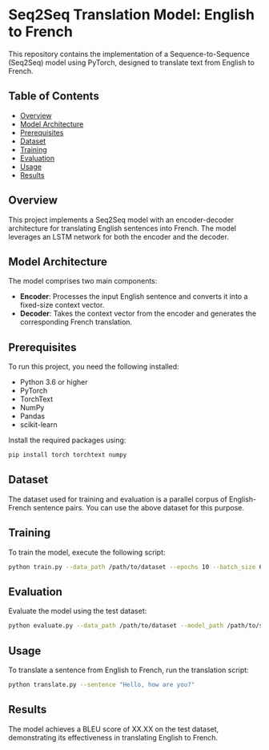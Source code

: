 # Seq2Seq Translation Model: English to French

This repository contains the implementation of a Sequence-to-Sequence (Seq2Seq) model using PyTorch, designed to translate text from English to French.

## Table of Contents
- [Overview](#overview)
- [Model Architecture](#model-architecture)
- [Prerequisites](#prerequisites)
- [Dataset](#dataset)
- [Training](#training)
- [Evaluation](#evaluation)
- [Usage](#usage)
- [Results](#results)

## Overview
This project implements a Seq2Seq model with an encoder-decoder architecture for translating English sentences into French. The model leverages an LSTM network for both the encoder and the decoder.

## Model Architecture
The model comprises two main components:
- **Encoder**: Processes the input English sentence and converts it into a fixed-size context vector.
- **Decoder**: Takes the context vector from the encoder and generates the corresponding French translation.

## Prerequisites
To run this project, you need the following installed:
- Python 3.6 or higher
- PyTorch
- TorchText
- NumPy
- Pandas
- scikit-learn

Install the required packages using:
```sh
pip install torch torchtext numpy
```

## Dataset
The dataset used for training and evaluation is a parallel corpus of English-French sentence pairs. You can use the above dataset for this purpose.

## Training
To train the model, execute the following script:
```sh
python train.py --data_path /path/to/dataset --epochs 10 --batch_size 64
```

## Evaluation
Evaluate the model using the test dataset:
```sh
python evaluate.py --data_path /path/to/dataset --model_path /path/to/saved_model
```

## Usage
To translate a sentence from English to French, run the translation script:
```sh
python translate.py --sentence "Hello, how are you?"
```

## Results
The model achieves a BLEU score of XX.XX on the test dataset, demonstrating its effectiveness in translating English to French.


